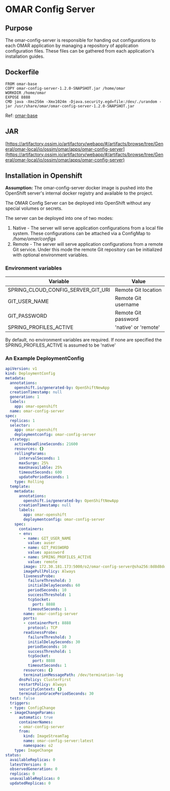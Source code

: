 # OMAR Config Server

## Purpose

The omar-config-server is responsible for handing out configurations to each OMAR application by managing a repository of application configuration files. These files can be gathered from each application's installation guides.

## Dockerfile
```
FROM omar-base
COPY omar-config-server-1.2.0-SNAPSHOT.jar /home/omar
WORKDIR /home/omar
EXPOSE 8888
CMD java -Xms256m -Xmx1024m -Djava.security.egd=file:/dev/./urandom -jar /usr/share/omar/omar-config-server-1.2.0-SNAPSHOT.jar
```
Ref: [omar-base](../../../omar-base/docs/install-guide/omar-base/)

## JAR
[https://artifactory.ossim.io/artifactory/webapp/#/artifacts/browse/tree/General/omar-local/io/ossim/omar/apps/omar-config-server](https://artifactory.ossim.io/artifactory/webapp/#/artifacts/browse/tree/General/omar-local/io/ossim/omar/apps/omar-config-server)

## Installation in Openshift

**Assumption:** The omar-config-server docker image is pushed into the OpenShift server's internal docker registry and available to the project.

The OMAR Config Server can be deployed into OpenShift without any special volumes or secrets.

The server can be deployed into one of two modes:

1. Native - The server will serve application configurations from a local file system. These configurations can be attached via a ConfigMap to */home/omar/configs*
2. Remote - The server will serve application configurations from a remote Git service. Under this mode the remote Git repository can be initialized with optional environment variables.

### Environment variables

|Variable|Value|
|------|------|
|SPRING_CLOUD_CONFIG_SERVER_GIT_URI|Remote Git location|
|GIT_USER_NAME|Remote Git username|
|GIT_PASSWORD|Remote Git password|
|SPRING_PROFILES_ACTIVE|'native' or 'remote'|

By default, no environment variables are required. If none are specified the SPRING_PROFILES_ACTIVE is assumed to be 'native'

### An Example DeploymentConfig

```yaml
apiVersion: v1
kind: DeploymentConfig
metadata:
  annotations:
    openshift.io/generated-by: OpenShiftNewApp
  creationTimestamp: null
  generation: 1
  labels:
    app: omar-openshift
  name: omar-config-server
spec:
  replicas: 1
  selector:
    app: omar-openshift
    deploymentconfig: omar-config-server
  strategy:
    activeDeadlineSeconds: 21600
    resources: {}
    rollingParams:
      intervalSeconds: 1
      maxSurge: 25%
      maxUnavailable: 25%
      timeoutSeconds: 600
      updatePeriodSeconds: 1
    type: Rolling
  template:
    metadata:
      annotations:
        openshift.io/generated-by: OpenShiftNewApp
      creationTimestamp: null
      labels:
        app: omar-openshift
        deploymentconfig: omar-config-server
    spec:
      containers:
      - env:
        - name: GIT_USER_NAME
          value: auser
        - name: GIT_PASSWORD
          value: apassword
        - name: SPRING_PROFILES_ACTIVE
          value: remote
        image: 172.30.181.173:5000/o2/omar-config-server@sha256:8d8d8dd70494308cc46e6ccd4c62a6af0795251d204d34975dbe57c8df866b64
        imagePullPolicy: Always
        livenessProbe:
          failureThreshold: 3
          initialDelaySeconds: 60
          periodSeconds: 10
          successThreshold: 1
          tcpSocket:
            port: 8888
          timeoutSeconds: 1
        name: omar-config-server
        ports:
        - containerPort: 8888
          protocol: TCP
        readinessProbe:
          failureThreshold: 3
          initialDelaySeconds: 30
          periodSeconds: 10
          successThreshold: 1
          tcpSocket:
            port: 8888
          timeoutSeconds: 1
        resources: {}
        terminationMessagePath: /dev/termination-log
      dnsPolicy: ClusterFirst
      restartPolicy: Always
      securityContext: {}
      terminationGracePeriodSeconds: 30
  test: false
  triggers:
  - type: ConfigChange
  - imageChangeParams:
      automatic: true
      containerNames:
      - omar-config-server
      from:
        kind: ImageStreamTag
        name: omar-config-server:latest
        namespace: o2
    type: ImageChange
status:
  availableReplicas: 0
  latestVersion: 0
  observedGeneration: 0
  replicas: 0
  unavailableReplicas: 0
  updatedReplicas: 0
```
